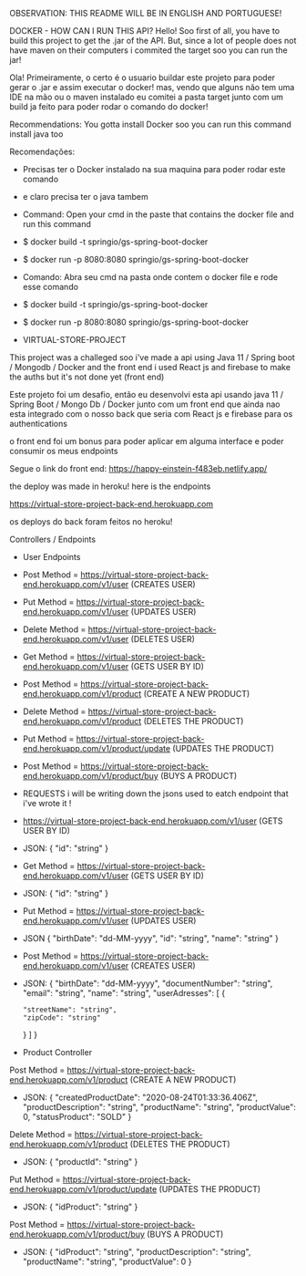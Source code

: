 OBSERVATION: THIS README WILL BE IN ENGLISH AND PORTUGUESE! 

DOCKER - HOW CAN I RUN THIS API?
Hello! Soo first of all, you have to build this project to get the .jar of the API.
But, since a lot of people does not have maven on their computers i commited the target
soo you can run the jar!

Ola! Primeiramente, o certo é o usuario buildar este projeto para poder gerar o .jar
e assim executar o docker! mas, vendo que alguns não tem uma IDE na mão ou o maven instalado
eu comitei a pasta target junto com um build ja feito para poder rodar o comando do docker!

Recommendations:
You gotta install Docker soo you can run this command
install java too

Recomendações:
- Precisas ter o Docker instalado na sua maquina para poder rodar este comando
- e claro precisa ter o java tambem

- Command:
Open your cmd in the paste that contains the docker file and run this command
- $ docker build -t springio/gs-spring-boot-docker
- $ docker run -p 8080:8080 springio/gs-spring-boot-docker

- Comando:
Abra seu cmd na pasta onde contem o docker file e rode esse comando
- $ docker build -t springio/gs-spring-boot-docker
- $ docker run -p 8080:8080 springio/gs-spring-boot-docker



- VIRTUAL-STORE-PROJECT

This project was a challeged soo i've made a api using Java 11 / Spring boot / Mongodb / Docker
and the front end i used React js and firebase to make the auths but it's not done yet (front end)

Este projeto foi um desafio, então eu desenvolvi esta api usando java 11 / Spring Boot / Mongo Db / Docker
junto com um front end que ainda nao esta integrado com o nosso back que seria com React js e firebase para os authentications

o front end foi um bonus para poder aplicar em alguma interface e poder consumir os meus endpoints

Segue o link do front end: https://happy-einstein-f483eb.netlify.app/


the deploy was made in heroku! here is the endpoints

https://virtual-store-project-back-end.herokuapp.com

os deploys do back foram feitos no heroku! 

Controllers / Endpoints

- User Endpoints

- Post Method = https://virtual-store-project-back-end.herokuapp.com/v1/user (CREATES USER)
- Put Method = https://virtual-store-project-back-end.herokuapp.com/v1/user (UPDATES USER)
- Delete Method = https://virtual-store-project-back-end.herokuapp.com/v1/user (DELETES USER)
- Get Method = https://virtual-store-project-back-end.herokuapp.com/v1/user (GETS USER BY ID)


- Post Method = https://virtual-store-project-back-end.herokuapp.com/v1/product (CREATE A NEW PRODUCT)
- Delete Method = https://virtual-store-project-back-end.herokuapp.com/v1/product (DELETES THE PRODUCT)
- Put Method = https://virtual-store-project-back-end.herokuapp.com/v1/product/update (UPDATES THE PRODUCT)
- Post Method = https://virtual-store-project-back-end.herokuapp.com/v1/product/buy (BUYS A PRODUCT)


- REQUESTS
i will be writing down the jsons used to eatch endpoint that i've wrote it !

- https://virtual-store-project-back-end.herokuapp.com/v1/user (GETS USER BY ID)
- JSON:
{
  "id": "string"
}

- Get Method = https://virtual-store-project-back-end.herokuapp.com/v1/user (GETS USER BY ID)
- JSON:
{
  "id": "string"
}

- Put Method = https://virtual-store-project-back-end.herokuapp.com/v1/user (UPDATES USER)
- JSON
{
  "birthDate": "dd-MM-yyyy",
  "id": "string",
  "name": "string"
}

- Post Method = https://virtual-store-project-back-end.herokuapp.com/v1/user (CREATES USER)
- JSON:
{
  "birthDate": "dd-MM-yyyy",
  "documentNumber": "string",
  "email": "string",
  "name": "string",
  "userAdresses": [
    {
    
      "streetName": "string",
      "zipCode": "string"
    }
  ]
}

- Product Controller 

Post Method = https://virtual-store-project-back-end.herokuapp.com/v1/product (CREATE A NEW PRODUCT)
- JSON:
{
  "createdProductDate": "2020-08-24T01:33:36.406Z",
  "productDescription": "string",
  "productName": "string",
  "productValue": 0,
  "statusProduct": "SOLD"
}


Delete Method = https://virtual-store-project-back-end.herokuapp.com/v1/product (DELETES THE PRODUCT)
- JSON:
{
  "productId": "string"
}

Put Method = https://virtual-store-project-back-end.herokuapp.com/v1/product/update (UPDATES THE PRODUCT)
- JSON:
{
  "idProduct": "string"
}


Post Method = https://virtual-store-project-back-end.herokuapp.com/v1/product/buy (BUYS A PRODUCT)
- JSON:
{
  "idProduct": "string",
  "productDescription": "string",
  "productName": "string",
  "productValue": 0
}